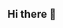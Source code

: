 ## Hi there 👋

<!--
**HoneyBadger2006/HoneyBadger2006** is a ✨ _special_ ✨ repository because its `README.md` (this file) appears on your GitHub profile.


# 💫 About Me:
💻Computer science sharing my journey and learning at tech<br>🏫Studied [Computer science] at Seattle, WA, United States<br>📹Enthusiastic in making film, video Youtube(https://studio.youtube.com/video/Jz7robbMdT0/edit)<br>💭Currently learning about the basis of computer science and data structure


## 🌐 Socials:
[![Facebook](https://img.shields.io/badge/Facebook-%231877F2.svg?logo=Facebook&logoColor=white)](https://facebook.com/https://www.facebook.com/profile.php?id=100027012950610) [![Instagram](https://img.shields.io/badge/Instagram-%23E4405F.svg?logo=Instagram&logoColor=white)](https://instagram.com/https://www.instagram.com/phamminh__quan/) [![LinkedIn](https://img.shields.io/badge/LinkedIn-%230077B5.svg?logo=linkedin&logoColor=white)](https://linkedin.com/in/https://www.linkedin.com/in/ph%E1%BA%A1m-minh-qu%C3%A2n-5b6145337/) 

# 💻 Tech Stack:
![C++](https://img.shields.io/badge/c++-%2300599C.svg?style=for-the-badge&logo=c%2B%2B&logoColor=white) ![Adobe](https://img.shields.io/badge/adobe-%23FF0000.svg?style=for-the-badge&logo=adobe&logoColor=white) ![Adobe Premiere Pro](https://img.shields.io/badge/Adobe%20Premiere%20Pro-9999FF.svg?style=for-the-badge&logo=Adobe%20Premiere%20Pro&logoColor=white) ![Adobe After Effects](https://img.shields.io/badge/Adobe%20After%20Effects-9999FF.svg?style=for-the-badge&logo=Adobe%20After%20Effects&logoColor=white) ![Adobe Lightroom Classic](https://img.shields.io/badge/Adobe%20Lightroom%20Classic-31A8FF.svg?style=for-the-badge&logo=Adobe%20Lightroom%20Classic&logoColor=white) ![Adobe Photoshop](https://img.shields.io/badge/adobe%20photoshop-%2331A8FF.svg?style=for-the-badge&logo=adobe%20photoshop&logoColor=white) ![Adobe Lightroom](https://img.shields.io/badge/Adobe%20Lightroom-31A8FF.svg?style=for-the-badge&logo=Adobe%20Lightroom&logoColor=white)
# 📊 GitHub Stats:
![](https://github-readme-stats.vercel.app/api?username=HoneyBadger2006&theme=dark&hide_border=false&include_all_commits=false&count_private=false)<br/>
![](https://github-readme-streak-stats.herokuapp.com/?user=HoneyBadger2006&theme=dark&hide_border=false)<br/>
![](https://github-readme-stats.vercel.app/api/top-langs/?username=HoneyBadger2006&theme=dark&hide_border=false&include_all_commits=false&count_private=false&layout=compact)

## 🏆 GitHub Trophies
![](https://github-profile-trophy.vercel.app/?username=HoneyBadger2006&theme=radical&no-frame=false&no-bg=true&margin-w=4)

### 🔝 Top Contributed Repo
![](https://github-contributor-stats.vercel.app/api?username=HoneyBadger2006&limit=5&theme=dark&combine_all_yearly_contributions=true)

---
[![](https://visitcount.itsvg.in/api?id=HoneyBadger2006&icon=0&color=1)](https://visitcount.itsvg.in)

  ## 💰 You can help me by Donating
  [![PayPal](https://img.shields.io/badge/PayPal-00457C?style=for-the-badge&logo=paypal&logoColor=white)](https://paypal.me/PhamQuan857) 

  
<!-- Proudly created with GPRM ( https://gprm.itsvg.in ) -->
